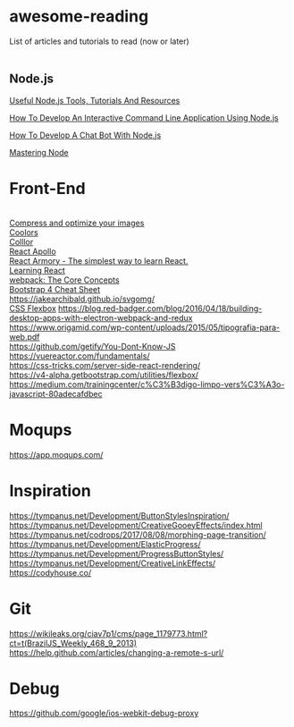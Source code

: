 # awesome-reading
List of articles and tutorials to read (now or later)
<br><br>
<h2>Node.js</h2>

[Useful Node.js Tools, Tutorials And Resources](https://www.smashingmagazine.com/2011/09/useful-node-js-tools-tutorials-and-resources/)

[How To Develop An Interactive Command Line Application Using Node.js](https://www.smashingmagazine.com/2017/03/interactive-command-line-application-node-js/)

[How To Develop A Chat Bot With Node.js](https://www.smashingmagazine.com/2016/10/how-to-develop-a-chat-bot-with-node-js/)

[Mastering Node](http://visionmedia.github.io/masteringnode/)

# Front-End
<br>[Compress and optimize your images](https://compressor.io/compress)
<br>[Coolors](https://coolors.co/)
<br>[Colllor](http://colllor.com)
<br>[React Apollo](http://dev.apollodata.com/react/)
<br>[React Armory - The simplest way to learn React.](https://reactarmory.com)
<br>[Learning React](http://www.react.express)
<br>[webpack: The Core Concepts](http://webpack.academy/p/the-core-concepts)
<br>[Bootstrap 4 Cheat Sheet](https://hackerthemes.com/bootstrap-cheatsheet/)
<br>https://jakearchibald.github.io/svgomg/ 
<br>[CSS Flexbox](https://www.htmllion.com/css-flexbox.html)
https://blog.red-badger.com/blog/2016/04/18/building-desktop-apps-with-electron-webpack-and-redux <br>
https://www.origamid.com/wp-content/uploads/2015/05/tipografia-para-web.pdf <br>
https://github.com/getify/You-Dont-Know-JS <br>
https://vuereactor.com/fundamentals/ <br>
https://css-tricks.com/server-side-react-rendering/ <br>
https://v4-alpha.getbootstrap.com/utilities/flexbox/ <br>
https://medium.com/trainingcenter/c%C3%B3digo-limpo-vers%C3%A3o-javascript-80adecafdbec

# Moqups
https://app.moqups.com/

# Inspiration
https://tympanus.net/Development/ButtonStylesInspiration/
https://tympanus.net/Development/CreativeGooeyEffects/index.html
https://tympanus.net/codrops/2017/08/08/morphing-page-transition/
https://tympanus.net/Development/ElasticProgress/
https://tympanus.net/Development/ProgressButtonStyles/
https://tympanus.net/Development/CreativeLinkEffects/
https://codyhouse.co/

# Git
https://wikileaks.org/ciav7p1/cms/page_1179773.html?ct=t(BrazilJS_Weekly_468_9_2013) <br>
https://help.github.com/articles/changing-a-remote-s-url/

# Debug
https://github.com/google/ios-webkit-debug-proxy


